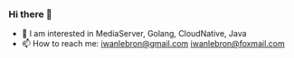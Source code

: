 ### Hi there 👋

- 🌱 I am interested in MediaServer, Golang, CloudNative, Java
- 📫 How to reach me: iwanlebron@gmail.com iwanlebron@foxmail.com
